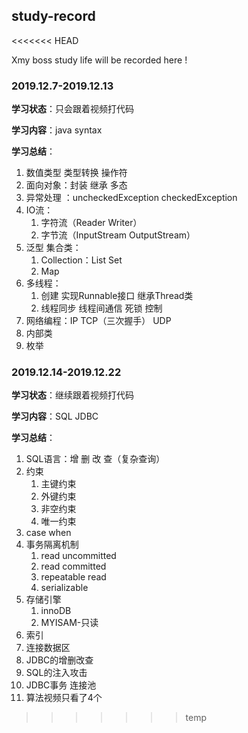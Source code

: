 ## study-record

<<<<<<< HEAD
 
Xmy  boss study life will be recorded here !

### 2019.12.7-2019.12.13 

**学习状态**：只会跟着视频打代码 

**学习内容**：java syntax 

**学习总结**：

1. 数值类型 类型转换 操作符 
2. 面向对象：封装 继承 多态 
3. 异常处理 ：uncheckedException checkedException 
4. IO流： 
   1. 字符流（Reader Writer） 
   2. 字节流（InputStream OutputStream） 
5. 泛型 集合类： 
    1. Collection：List Set 
    2. Map 
6. 多线程： 
    1. 创建  实现Runnable接口  继承Thread类 
    2. 线程同步  线程间通信 死锁 控制 
7. 网络编程：IP TCP（三次握手） UDP 
8. 内部类 
9. 枚举

### 2019.12.14-2019.12.22

**学习状态**：继续跟着视频打代码 

**学习内容**：SQL JDBC 

**学习总结**：

1. SQL语言：增 删 改 查（复杂查询）   
2. 约束  
   1. 主键约束   
   2. 外键约束  
   3. 非空约束  
   4. 唯一约束  
3. case when  
4. 事务隔离机制  
   1. read uncommitted
   2. read committed
   3. repeatable read
   4. serializable  
5. 存储引擎  
   1. innoDB
   2. MYISAM-只读  
6. 索引  
7. 连接数据区
8. JDBC的增删改查
9. SQL的注入攻击
10. JDBC事务 连接池
11. 算法视频只看了4个
>>>>>>> temp


 
